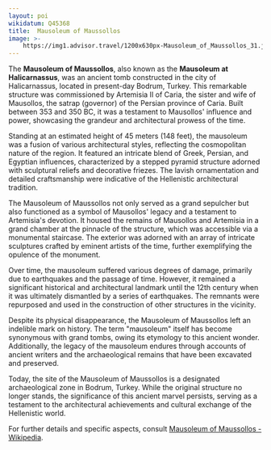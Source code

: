 ```yaml
---
layout: poi
wikidatum: Q45368
title:  Mausoleum of Maussollos
image: >-
    https://img1.advisor.travel/1200x630px-Mausoleum_of_Maussollos_31.jpg
---
```

<p>The <strong>Mausoleum of Maussollos</strong>, also known as the <strong>Mausoleum at Halicarnassus</strong>, was an ancient tomb constructed in the city of Halicarnassus, located in present-day Bodrum, Turkey. This remarkable structure was commissioned by Artemisia II of Caria, the sister and wife of Mausollos, the satrap (governor) of the Persian province of Caria. Built between 353 and 350 BC, it was a testament to Mausollos' influence and power, showcasing the grandeur and architectural prowess of the time.</p>

<p>Standing at an estimated height of 45 meters (148 feet), the mausoleum was a fusion of various architectural styles, reflecting the cosmopolitan nature of the region. It featured an intricate blend of Greek, Persian, and Egyptian influences, characterized by a stepped pyramid structure adorned with sculptural reliefs and decorative friezes. The lavish ornamentation and detailed craftsmanship were indicative of the Hellenistic architectural tradition.</p>

<p>The Mausoleum of Maussollos not only served as a grand sepulcher but also functioned as a symbol of Mausollos' legacy and a testament to Artemisia's devotion. It housed the remains of Mausollos and Artemisia in a grand chamber at the pinnacle of the structure, which was accessible via a monumental staircase. The exterior was adorned with an array of intricate sculptures crafted by eminent artists of the time, further exemplifying the opulence of the monument.</p>

<p>Over time, the mausoleum suffered various degrees of damage, primarily due to earthquakes and the passage of time. However, it remained a significant historical and architectural landmark until the 12th century when it was ultimately dismantled by a series of earthquakes. The remnants were repurposed and used in the construction of other structures in the vicinity.</p>

<p>Despite its physical disappearance, the Mausoleum of Maussollos left an indelible mark on history. The term "mausoleum" itself has become synonymous with grand tombs, owing its etymology to this ancient wonder. Additionally, the legacy of the mausoleum endures through accounts of ancient writers and the archaeological remains that have been excavated and preserved.</p>

<p>Today, the site of the Mausoleum of Maussollos is a designated archaeological zone in Bodrum, Turkey. While the original structure no longer stands, the significance of this ancient marvel persists, serving as a testament to the architectural achievements and cultural exchange of the Hellenistic world.</p>

<p>For further details and specific aspects, consult <a href="https://en.wikipedia.org/wiki/Mausoleum_of_Maussollos">Mausoleum of Maussollos - Wikipedia</a>.</p>
